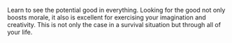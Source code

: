 Learn to see the potential good in everything. Looking for the good not only boosts morale, it also is excellent for exercising your imagination and creativity. This is not only the case in a survival situation but through all of your life.